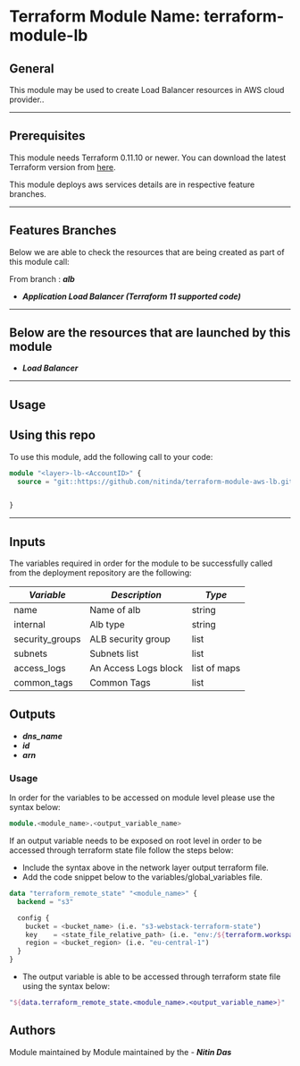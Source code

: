 # Terraform Module Name: terraform-module-lb


## General

This module may be used to create Load Balancer resources in AWS cloud provider..

---


## Prerequisites

This module needs Terraform 0.11.10 or newer.
You can download the latest Terraform version from [here](https://www.terraform.io/downloads.html).

This module deploys aws services details are in respective feature branches.

---

## Features Branches

Below we are able to check the resources that are being created as part of this module call:

From branch : **_alb_**

* **_Application Load Balancer (Terraform 11 supported code)_**



---

## Below are the resources that are launched by this module

* **_Load Balancer_**


---

## Usage

## Using this repo

To use this module, add the following call to your code:

```tf
module "<layer>-lb-<AccountID>" {
  source = "git::https://github.com/nitinda/terraform-module-aws-lb.git?ref=master"


}
```
---

## Inputs

The variables required in order for the module to be successfully called from the deployment repository are the following:


|         **_Variable_**          |        **_Description_**            |   **_Type_**   |
|---------------------------------|-------------------------------------|----------------|
| name                            | Name of alb                         | string         |
| internal                        | Alb type                            | string         |
| security_groups                 | ALB security group                  | list           |
| subnets                         | Subnets list                        | list           |
| access_logs                     | An Access Logs block                | list of maps   |
| common_tags                     | Common Tags                         | list           |




## Outputs

* **_dns\_name_**
* **_id_**
* **_arn_**




### Usage
In order for the variables to be accessed on module level please use the syntax below:

```tf
module.<module_name>.<output_variable_name>
```

If an output variable needs to be exposed on root level in order to be accessed through terraform state file follow the steps below:

- Include the syntax above in the network layer output terraform file.
- Add the code snippet below to the variables/global_variables file.

```tf
data "terraform_remote_state" "<module_name>" {
  backend = "s3"

  config {
    bucket = <bucket_name> (i.e. "s3-webstack-terraform-state")
    key    = <state_file_relative_path> (i.e. "env:/${terraform.workspace}/4_Networking/terraform.tfstate")
    region = <bucket_region> (i.e. "eu-central-1")
  }
}
```

- The output variable is able to be accessed through terraform state file using the syntax below:

```tf
"${data.terraform_remote_state.<module_name>.<output_variable_name>}"
```

## Authors
Module maintained by Module maintained by the - **_Nitin Das_**